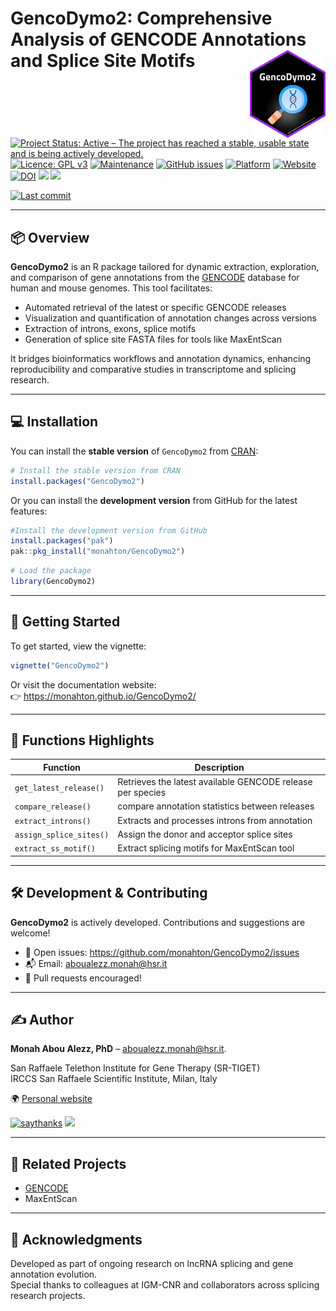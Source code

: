 
<!-- README.md is generated from README.Rmd. Please edit that file -->

# GencoDymo2: Comprehensive Analysis of GENCODE Annotations and Splice Site Motifs <img src="man/figures/GencoDymo2_logo.png" align="right" height="140"/>

[![Project Status: Active – The project has reached a stable, usable
state and is being actively
developed.](https://www.repostatus.org/badges/latest/active.svg)](https://www.repostatus.org/#active)
[![Licence: GPL
v3](https://img.shields.io/badge/license-GPL--3-blue.svg)](https://www.gnu.org/licenses/gpl-3.0)
[![Maintenance](https://img.shields.io/badge/Maintained%3F-yes-green.svg)](https://github.com/monahton)
[![GitHub
issues](https://img.shields.io/github/issues/monahton/GencoDymo2)](https://github.com/monahton/GencoDymo2/issues)
[![Platform](https://img.shields.io/badge/platform-all-green)](https://cran.r-project.org/)
[![Website](https://img.shields.io/badge/docs-website-blue)](https://monahton.github.io/GencoDymo2/)
[![DOI](https://zenodo.org/badge/DOI/10.5281/zenodo.15302316.svg)](https://doi.org/10.5281/zenodo.15302316)
[![](https://www.r-pkg.org/badges/version/GencoDymo2?color=green)](https://cran.r-project.org/package=GencoDymo2)
[![](http://cranlogs.r-pkg.org/badges/grand-total/GencoDymo2?color=green)](https://cran.r-project.org/package=GencoDymo2)

[![Last
commit](https://img.shields.io/github/last-commit/monahton/GencoDymo2)](https://github.com/monahton/GencoDymo2/commits/main)

------------------------------------------------------------------------

## 📦 Overview

**GencoDymo2** is an R package tailored for dynamic extraction,
exploration, and comparison of gene annotations from the
[GENCODE](https://www.gencodegenes.org) database for human and mouse
genomes. This tool facilitates:

- Automated retrieval of the latest or specific GENCODE releases
- Visualization and quantification of annotation changes across versions
- Extraction of introns, exons, splice motifs
- Generation of splice site FASTA files for tools like MaxEntScan

It bridges bioinformatics workflows and annotation dynamics, enhancing
reproducibility and comparative studies in transcriptome and splicing
research.

------------------------------------------------------------------------

## 💻 Installation

You can install the **stable version** of `GencoDymo2` from
[CRAN](https://cran.r-project.org/package=GencoDymo2):

``` r
# Install the stable version from CRAN
install.packages("GencoDymo2")
```

Or you can install the **development version** from GitHub for the
latest features:

``` r
#Install the development version from GitHub
install.packages("pak")
pak::pkg_install("monahton/GencoDymo2")
```

``` r
# Load the package
library(GencoDymo2)
```

------------------------------------------------------------------------

## 🚀 Getting Started

To get started, view the vignette:

``` r
vignette("GencoDymo2")
```

Or visit the documentation website:  
👉 <https://monahton.github.io/GencoDymo2/>

------------------------------------------------------------------------

## 📁 Functions Highlights

| Function | Description |
|----|----|
| `get_latest_release()` | Retrieves the latest available GENCODE release per species |
| `compare_release()` | compare annotation statistics between releases |
| `extract_introns()` | Extracts and processes introns from annotation |
| `assign_splice_sites()` | Assign the donor and acceptor splice sites |
| `extract_ss_motif()` | Extract splicing motifs for MaxEntScan tool |

------------------------------------------------------------------------

## 🛠️ Development & Contributing

**GencoDymo2** is actively developed. Contributions and suggestions are
welcome!

- 🔧 Open issues: <https://github.com/monahton/GencoDymo2/issues>
- 📬 Email: <aboualezz.monah@hsr.it>
- 🤝 Pull requests encouraged!

------------------------------------------------------------------------

## :writing_hand: Author

**Monah Abou Alezz, PhD** – <aboualezz.monah@hsr.it>.

San Raffaele Telethon Institute for Gene Therapy (SR-TIGET)  
IRCCS San Raffaele Scientific Institute, Milan, Italy

🌍 [Personal website](https://monahton.github.io)

[![saythanks](https://img.shields.io/badge/say-thanks-ff69b4.svg)](https://saythanks.io/to/monahton)
[![](https://img.shields.io/badge/follow%20me%20on-LinkedIn-blue.svg)](https://linkedin.com/in/monah-abou-alezz-phd-06a948ba)

------------------------------------------------------------------------

## 🧪 Related Projects

- [GENCODE](https://www.gencodegenes.org)
- MaxEntScan

------------------------------------------------------------------------

## 📣 Acknowledgments

Developed as part of ongoing research on lncRNA splicing and gene
annotation evolution.  
Special thanks to colleagues at IGM-CNR and collaborators across
splicing research projects.
